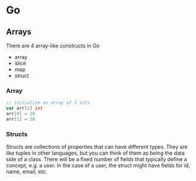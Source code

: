 # Go

## Arrays
There are 4 array-like constructs in Go
- array
- slice
- map
- struct

### Array
```go
// initialize an array of 2 ints
var arr[2] int
arr[0] = 20
arr[1] = 30
```

### Structs
Structs are collections of properties that can have different types. 
They are like tuples in other languages, but you can think of them as being the data side of a class. 
There will be a fixed number of fields that typically define a concept, e.g. a user. In the case of a user,
the struct might have fields for id, name, email, etc.
